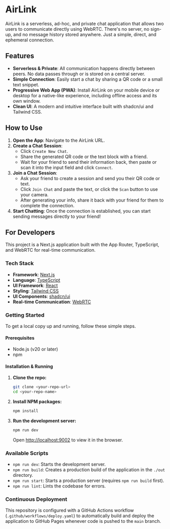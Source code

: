 # AirLink

AirLink is a serverless, ad-hoc, and private chat application that allows two users to communicate directly using WebRTC. There's no server, no sign-up, and no message history stored anywhere. Just a simple, direct, and ephemeral connection.

## Features

- **Serverless & Private**: All communication happens directly between peers. No data passes through or is stored on a central server.
- **Simple Connection**: Easily start a chat by sharing a QR code or a small text snippet.
- **Progressive Web App (PWA)**: Install AirLink on your mobile device or desktop for a native-like experience, including offline access and its own window.
- **Clean UI**: A modern and intuitive interface built with shadcn/ui and Tailwind CSS.

## How to Use

1.  **Open the App**: Navigate to the AirLink URL.
2.  **Create a Chat Session**:
    - Click `Create New Chat`.
    - Share the generated QR code or the text block with a friend.
    - Wait for your friend to send their information back, then paste or scan it into the input field and click `Connect`.
3.  **Join a Chat Session**:
    - Ask your friend to create a session and send you their QR code or text.
    - Click `Join Chat` and paste the text, or click the `Scan` button to use your camera.
    - After generating your info, share it back with your friend for them to complete the connection.
4.  **Start Chatting**: Once the connection is established, you can start sending messages directly to your friend!

## For Developers

This project is a Next.js application built with the App Router, TypeScript, and WebRTC for real-time communication.

### Tech Stack

- **Framework**: [Next.js](https://nextjs.org/)
- **Language**: [TypeScript](https://www.typescriptlang.org/)
- **UI Framework**: [React](https://reactjs.org/)
- **Styling**: [Tailwind CSS](https://tailwindcss.com/)
- **UI Components**: [shadcn/ui](https://ui.shadcn.com/)
- **Real-time Communication**: [WebRTC](https://webrtc.org/)

### Getting Started

To get a local copy up and running, follow these simple steps.

#### Prerequisites

- Node.js (v20 or later)
- npm

#### Installation & Running

1.  **Clone the repo:**
    ```sh
    git clone <your-repo-url>
    cd <your-repo-name>
    ```

2.  **Install NPM packages:**
    ```sh
    npm install
    ```

3.  **Run the development server:**
    ```sh
    npm run dev
    ```
    Open [http://localhost:9002](http://localhost:9002) to view it in the browser.

### Available Scripts

-   `npm run dev`: Starts the development server.
-   `npm run build`: Creates a production build of the application in the `./out` directory.
-   `npm run start`: Starts a production server (requires `npm run build` first).
-   `npm run lint`: Lints the codebase for errors.

### Continuous Deployment

This repository is configured with a GitHub Actions workflow (`.github/workflows/deploy.yaml`) to automatically build and deploy the application to GitHub Pages whenever code is pushed to the `main` branch.
